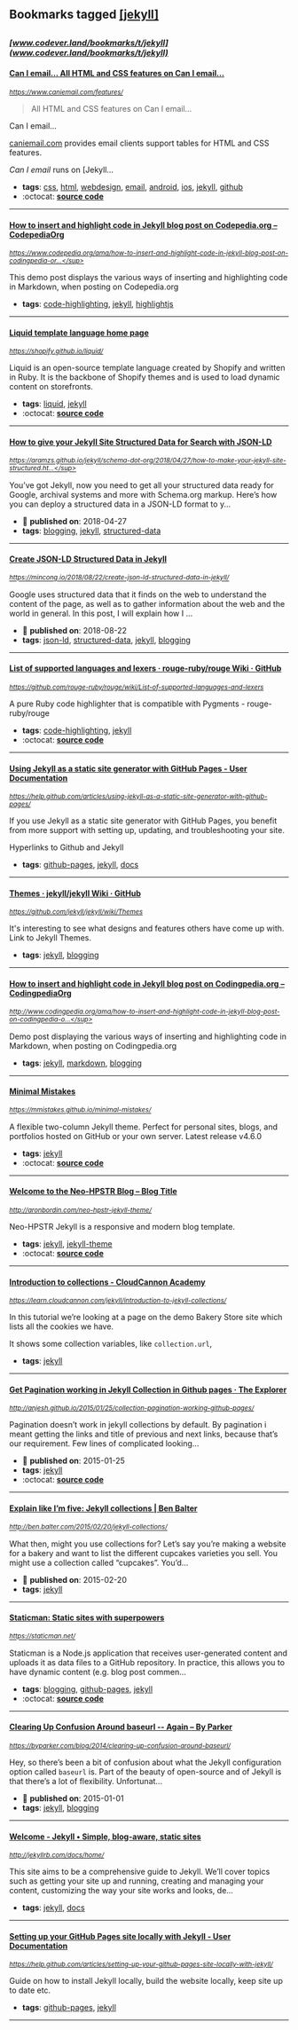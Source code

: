 ## Bookmarks tagged [[jekyll]](https://www.codever.land/search?q=[jekyll])

_<sup><sup>[www.codever.land/bookmarks/t/jekyll](www.codever.land/bookmarks/t/jekyll)</sup></sup>_
---
#### [Can I email… All HTML and CSS features on Can I email…](https://www.caniemail.com/features/)
_<sup>https://www.caniemail.com/features/</sup>_

> All HTML and CSS features on Can I email…

 Can I email…

[caniemail.com](https://www.caniemail.com) provides email clients support tables for HTML and CSS features.

_Can I email_ runs on [Jekyll...
* **tags**: [css](../tagged/css.md), [html](../tagged/html.md), [webdesign](../tagged/webdesign.md), [email](../tagged/email.md), [android](../tagged/android.md), [ios](../tagged/ios.md), [jekyll](../tagged/jekyll.md), [github](../tagged/github.md)
* :octocat: **[source code](https://github.com/HTeuMeuLeu/caniemail)**
---
#### [How to insert and highlight code in Jekyll blog post on Codepedia.org – CodepediaOrg](https://www.codepedia.org/ama/how-to-insert-and-highlight-code-in-jekyll-blog-post-on-codingpedia-org)
_<sup>https://www.codepedia.org/ama/how-to-insert-and-highlight-code-in-jekyll-blog-post-on-codingpedia-or...</sup>_

This demo post displays the various ways of inserting and highlighting code in Markdown, when posting on Codepedia.org
* **tags**: [code-highlighting](../tagged/code-highlighting.md), [jekyll](../tagged/jekyll.md), [highlightjs](../tagged/highlightjs.md)
---
#### [Liquid template language home page](https://shopify.github.io/liquid/)
_<sup>https://shopify.github.io/liquid/</sup>_

Liquid is an open-source template language created by Shopify and written in Ruby. It is the backbone of Shopify themes and is used to load dynamic content on storefronts.
* **tags**: [liquid](../tagged/liquid.md), [jekyll](../tagged/jekyll.md)
* :octocat: **[source code](https://github.com/Shopify/liquid)**
---
#### [How to give your Jekyll Site Structured Data for Search with JSON-LD](https://aramzs.github.io/jekyll/schema-dot-org/2018/04/27/how-to-make-your-jekyll-site-structured.html)
_<sup>https://aramzs.github.io/jekyll/schema-dot-org/2018/04/27/how-to-make-your-jekyll-site-structured.ht...</sup>_

You’ve got Jekyll, now you need to get all your structured data ready for Google, archival systems and more with Schema.org markup. Here’s how you can deploy a structured data in a JSON-LD format to y...
* :calendar: **published on**: 2018-04-27
* **tags**: [blogging](../tagged/blogging.md), [jekyll](../tagged/jekyll.md), [structured-data](../tagged/structured-data.md)
---
#### [Create JSON-LD Structured Data in Jekyll ](https://mincong.io/2018/08/22/create-json-ld-structured-data-in-jekyll/)
_<sup>https://mincong.io/2018/08/22/create-json-ld-structured-data-in-jekyll/</sup>_

Google uses structured data that it finds on the web to understand the content of the page, as well as to gather information about the web and the world in general. In this post, I will explain how I ...
* :calendar: **published on**: 2018-08-22
* **tags**: [json-ld](../tagged/json-ld.md), [structured-data](../tagged/structured-data.md), [jekyll](../tagged/jekyll.md), [blogging](../tagged/blogging.md)
---
#### [List of supported languages and lexers · rouge-ruby/rouge Wiki · GitHub](https://github.com/rouge-ruby/rouge/wiki/List-of-supported-languages-and-lexers)
_<sup>https://github.com/rouge-ruby/rouge/wiki/List-of-supported-languages-and-lexers</sup>_

A pure Ruby code highlighter that is compatible with Pygments - rouge-ruby/rouge
* **tags**: [code-highlighting](../tagged/code-highlighting.md), [jekyll](../tagged/jekyll.md)
* :octocat: **[source code](https://github.com/rouge-ruby/rouge/wiki/List-of-supported-languages-and-lexers)**
---
#### [Using Jekyll as a static site generator with GitHub Pages - User Documentation        ](https://help.github.com/articles/using-jekyll-as-a-static-site-generator-with-github-pages/)
_<sup>https://help.github.com/articles/using-jekyll-as-a-static-site-generator-with-github-pages/</sup>_

If you use Jekyll as a static site generator with GitHub Pages, you benefit from more support with setting up, updating, and troubleshooting your site.

Hyperlinks to Github and Jekyll
* **tags**: [github-pages](../tagged/github-pages.md), [jekyll](../tagged/jekyll.md), [docs](../tagged/docs.md)
---
#### [Themes · jekyll/jekyll Wiki · GitHub](https://github.com/jekyll/jekyll/wiki/Themes)
_<sup>https://github.com/jekyll/jekyll/wiki/Themes</sup>_

It's interesting to see what designs and features others have come up with. Link to Jekyll Themes.
* **tags**: [jekyll](../tagged/jekyll.md), [blogging](../tagged/blogging.md)
---
#### [How to insert and highlight code in Jekyll blog post on Codingpedia.org – CodingpediaOrg](http://www.codingpedia.org/ama/how-to-insert-and-highlight-code-in-jekyll-blog-post-on-codingpedia-org)
_<sup>http://www.codingpedia.org/ama/how-to-insert-and-highlight-code-in-jekyll-blog-post-on-codingpedia-o...</sup>_

Demo post displaying the various ways of inserting and highlighting code in Markdown, when posting on Codingpedia.org
* **tags**: [jekyll](../tagged/jekyll.md), [markdown](../tagged/markdown.md), [blogging](../tagged/blogging.md)
---
#### [Minimal Mistakes](https://mmistakes.github.io/minimal-mistakes/)
_<sup>https://mmistakes.github.io/minimal-mistakes/</sup>_

A flexible two-column Jekyll theme. Perfect for personal sites, blogs, and portfolios hosted on GitHub or your own server. Latest release v4.6.0  
* **tags**: [jekyll](../tagged/jekyll.md)
* :octocat: **[source code](https://github.com/mmistakes/minimal-mistakes/)**
---
#### [Welcome to the Neo-HPSTR Blog – Blog Title](http://aronbordin.com/neo-hpstr-jekyll-theme/)
_<sup>http://aronbordin.com/neo-hpstr-jekyll-theme/</sup>_

Neo-HPSTR Jekyll is a responsive and modern blog template.
* **tags**: [jekyll](../tagged/jekyll.md), [jekyll-theme](../tagged/jekyll-theme.md)
* :octocat: **[source code](https://github.com/aron-bordin/neo-hpstr-jekyll-theme)**
---
#### [Introduction to collections - CloudCannon Academy](https://learn.cloudcannon.com/jekyll/introduction-to-jekyll-collections/)
_<sup>https://learn.cloudcannon.com/jekyll/introduction-to-jekyll-collections/</sup>_

In this tutorial we’re looking at a page on the demo Bakery Store site which lists all the cookies we have.

It shows some collection variables, like `collection.url`, 
* **tags**: [jekyll](../tagged/jekyll.md)
---
#### [Get Pagination working in Jekyll Collection in Github pages · The Explorer      ](http://anjesh.github.io/2015/01/25/collection-pagination-working-github-pages/)
_<sup>http://anjesh.github.io/2015/01/25/collection-pagination-working-github-pages/</sup>_

Pagination doesn’t work in jekyll collections by default. By pagination i meant getting the links and title of previous and next links, because that’s our requirement. Few lines of complicated looking...
* :calendar: **published on**: 2015-01-25
* **tags**: [jekyll](../tagged/jekyll.md)
* :octocat: **[source code](https://github.com/pagination-demo/pagination-demo.github.io)**
---
#### [Explain like I’m five: Jekyll collections | Ben Balter](http://ben.balter.com/2015/02/20/jekyll-collections/)
_<sup>http://ben.balter.com/2015/02/20/jekyll-collections/</sup>_

What then, might you use collections for? Let’s say you’re making a website for a bakery and want to list the different cupcakes varieties you sell. You might use a collection called “cupcakes”. You’d...
* :calendar: **published on**: 2015-02-20
* **tags**: [jekyll](../tagged/jekyll.md)
---
#### [Staticman: Static sites with superpowers](https://staticman.net/)
_<sup>https://staticman.net/</sup>_

Staticman is a Node.js application that receives user-generated content and uploads it as data files to a GitHub repository. In practice, this allows you to have dynamic content (e.g. blog post commen...
* **tags**: [blogging](../tagged/blogging.md), [github-pages](../tagged/github-pages.md), [jekyll](../tagged/jekyll.md)
* :octocat: **[source code](https://github.com/eduardoboucas/staticman)**
---
#### [Clearing Up Confusion Around baseurl -- Again – By Parker](https://byparker.com/blog/2014/clearing-up-confusion-around-baseurl/)
_<sup>https://byparker.com/blog/2014/clearing-up-confusion-around-baseurl/</sup>_

Hey, so there’s been a bit of confusion about what the Jekyll configuration option called `baseurl` is. Part of the beauty of open-source and of Jekyll is that there’s a lot of flexibility. Unfortunat...
* :calendar: **published on**: 2015-01-01
* **tags**: [jekyll](../tagged/jekyll.md), [blogging](../tagged/blogging.md)
---
#### [Welcome - Jekyll • Simple, blog-aware, static sites](http://jekyllrb.com/docs/home/)
_<sup>http://jekyllrb.com/docs/home/</sup>_

This site aims to be a comprehensive guide to Jekyll. We’ll cover topics such as getting your site up and running, creating and managing your content, customizing the way your site works and looks, de...
* **tags**: [jekyll](../tagged/jekyll.md), [docs](../tagged/docs.md)
---
#### [Setting up your GitHub Pages site locally with Jekyll - User Documentation        ](https://help.github.com/articles/setting-up-your-github-pages-site-locally-with-jekyll/)
_<sup>https://help.github.com/articles/setting-up-your-github-pages-site-locally-with-jekyll/</sup>_

Guide on how to install Jekyll locally, build the website locally, keep site up to date etc.

* **tags**: [github-pages](../tagged/github-pages.md), [jekyll](../tagged/jekyll.md)
---
